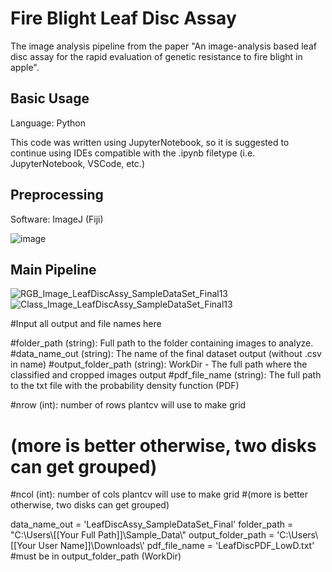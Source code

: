 # Fire Blight Leaf Disc Assay
The image analysis pipeline from the paper "An image-analysis based leaf disc assay for the rapid evaluation of genetic resistance to fire blight in apple".

## Basic Usage
Language: Python

This code was written using JupyterNotebook, so it is suggested to continue using IDEs compatible with the .ipynb filetype (i.e. JupyterNotebook, VSCode, etc.)

## Preprocessing
Software: ImageJ (Fiji) 

![image](https://github.com/RichardTegtmeier/Fire-Blight-Leaf-Disc-Assay/assets/55664780/d0ecad09-d52a-4b38-8117-fc6625ad4f90)




## Main Pipeline
![RGB_Image_LeafDiscAssy_SampleDataSet_Final13](https://github.com/RichardTegtmeier/Fire-Blight-Leaf-Disc-Assay/assets/55664780/ed52c896-5087-45e3-800b-3af5402dcb34) ![Class_Image_LeafDiscAssy_SampleDataSet_Final13](https://github.com/RichardTegtmeier/Fire-Blight-Leaf-Disc-Assay/assets/55664780/b37c160d-81b6-4d6d-8e26-e48717d6c8c9) 

#Input all output and file names here

#folder_path (string): Full path to the folder containing images to analyze.
#data_name_out (string): The name of the final dataset output (without .csv in name)
#output_folder_path (string): WorkDir - The full path where the classified and cropped images output
#pdf_file_name (string): The full path to the txt file with the probability density function (PDF)

#nrow (int): number of rows plantcv will use to make grid 
#                    (more is better otherwise, two disks can get grouped)

#ncol (int): number of cols plantcv will use to make grid
                    #(more is better otherwise, two disks can get grouped)
    
data_name_out = 'LeafDiscAssy_SampleDataSet_Final'
folder_path = "C:\\Users\\[[Your Full Path]]\\Sample_Data\\"
output_folder_path = 'C:\\Users\\[[Your User Name]]\\Downloads\\'
pdf_file_name = 'LeafDiscPDF_LowD.txt' #must be in output_folder_path (WorkDir)





